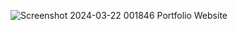 ![Screenshot 2024-03-22 001846](https://github.com/harsh0981/web/assets/143324495/8f1b5351-06f3-442b-8834-f3252d3f0a4d)
Portfolio Website


